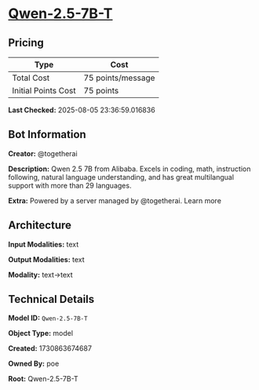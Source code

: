 # [Qwen-2.5-7B-T](https://poe.com/Qwen-2.5-7B-T)

## Pricing

| Type | Cost |
|------|------|
| Total Cost | 75 points/message |
| Initial Points Cost | 75 points |

**Last Checked:** 2025-08-05 23:36:59.016836


## Bot Information

**Creator:** @togetherai

**Description:** Qwen 2.5 7B from Alibaba. Excels in coding, math, instruction following, natural language understanding, and has great multilangual support with more than 29 languages.

**Extra:** Powered by a server managed by @togetherai. Learn more


## Architecture

**Input Modalities:** text

**Output Modalities:** text

**Modality:** text->text


## Technical Details

**Model ID:** `Qwen-2.5-7B-T`

**Object Type:** model

**Created:** 1730863674687

**Owned By:** poe

**Root:** Qwen-2.5-7B-T

